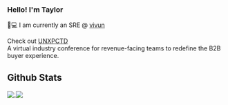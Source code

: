 
### Hello! I'm Taylor</br>
:office::computer: I am currently an SRE @ <a href="https://vivun.com">vivun</a>
</br>

Check out <a href="https://unxpctd.vivun.com/?utm_medium=taylor-curtis&utm_source=employee&utm_campaign=unxpctd">UNXPCTD</a></br>
A virtual industry conference for revenue-facing teams to redefine the B2B buyer experience.

## Github Stats
<a href="https://github.com/anuraghazra/github-readme-stats">
 <img align="center" src="https://github-readme-stats.vercel.app/api?username=taylor-curtis&layout=compact&&line_height=27count_private=true&show_icons=true&theme=dracula&hide_title=true" />
</a>
<a href="https://github.com/anuraghazra/github-readme-stats">
 <img align="center" src="https://github-readme-stats.vercel.app/api/top-langs/?username=taylor-curtis&card_width=495&count_private=true&langs_count=5&theme=dracula&hide_title=true" />
</a>

